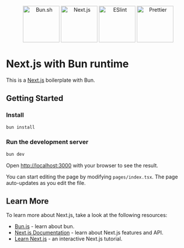 <p align="center">
<img src="https://bun.sh/logo.svg" alt="Bun.sh" height=100/>
<img src="https://upload.wikimedia.org/wikipedia/commons/thumb/8/8e/Nextjs-logo.svg/2560px-Nextjs-logo.svg.png" alt="Next.js" height=100/>
<img src="https://eslint.org/icon-512.png" alt="ESlint" height=100/>
<img src="https://unpkg.com/prettier-logo@1.0.3/images/prettier-banner-light.svg" alt="Prettier" height=100/>
</p>

# Next.js with Bun runtime

This is a [Next.js](https://nextjs.org/) boilerplate with Bun.

## Getting Started

### Install

```sh
bun install
```

### Run the development server

```bash
bun dev
```

Open [http://localhost:3000](http://localhost:3000) with your browser to see the result.

You can start editing the page by modifying `pages/index.tsx`. The page auto-updates as you edit the file.

## Learn More

To learn more about Next.js, take a look at the following resources:

- [Bun.js](https://bun.sh/) - learn about bun.
- [Next.js Documentation](https://nextjs.org/docs) - learn about Next.js features and API.
- [Learn Next.js](https://nextjs.org/learn) - an interactive Next.js tutorial.
